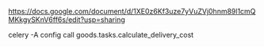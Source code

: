 https://docs.google.com/document/d/1XE0z6Kf3uze7yVuZVj0hnm89l1cmQMKkgySKnV6ff6s/edit?usp=sharing

celery -A config call goods.tasks.calculate_delivery_cost